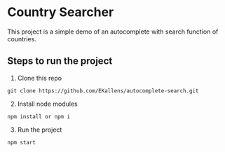 # Country Searcher

This project is a simple demo of an autocomplete with search function of countries.

## Steps to run the project

1. Clone this repo
```
git clone https://github.com/EKallens/autocomplete-search.git
```
2. Install node modules
```
npm install or npm i
```
3. Run the project
```
npm start
```
